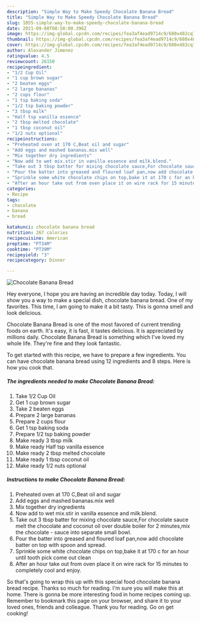 ```yaml
---
description: "Simple Way to Make Speedy Chocolate Banana Bread"
title: "Simple Way to Make Speedy Chocolate Banana Bread"
slug: 1055-simple-way-to-make-speedy-chocolate-banana-bread
date: 2021-09-08T08:58:00.396Z
image: https://img-global.cpcdn.com/recipes/fea3af4ead9714c9/680x482cq70/chocolate-banana-bread-recipe-main-photo.jpg
thumbnail: https://img-global.cpcdn.com/recipes/fea3af4ead9714c9/680x482cq70/chocolate-banana-bread-recipe-main-photo.jpg
cover: https://img-global.cpcdn.com/recipes/fea3af4ead9714c9/680x482cq70/chocolate-banana-bread-recipe-main-photo.jpg
author: Alexander Jimenez
ratingvalue: 4.5
reviewcount: 26150
recipeingredient:
- "1/2 Cup Oil"
- "1 cup brown sugar"
- "2 beaten eggs"
- "2 large bananas"
- "2 cups flour"
- "1 tsp baking soda"
- "1/2 tsp baking powder"
- "3 tbsp milk"
- "Half tsp vanilla essence"
- "2 tbsp melted chocolate"
- "1 tbsp coconut oil"
- "1/2 nuts optional"
recipeinstructions:
- "Preheated oven at 170 C,Beat oil and sugar"
- "Add eggs and mashed bananas.mix well"
- "Mix together dry ingredients"
- "Now add to wet mix.stir in vanilla essence and milk.blend."
- "Take out 3 tbsp batter for mixing chocolate sauce,For chocolate sauce melt the chocolate and coconut oil over double boiler for 2 minutes,mix the chocolate  sauce into separate small bowl."
- "Pour the batter into greased and floured loaf pan,now add chocolate batter on top with spoon and spread."
- "Sprinkle some white chocolate chips on top,bake it at 170 c for an hour until tooth pick come out clean"
- "After an hour take out from oven place it on wire rack for 15 minutes to completely cool and enjoy."
categories:
- Recipe
tags:
- chocolate
- banana
- bread

katakunci: chocolate banana bread 
nutrition: 267 calories
recipecuisine: American
preptime: "PT34M"
cooktime: "PT39M"
recipeyield: "3"
recipecategory: Dinner

---
```



![Chocolate Banana Bread](https://img-global.cpcdn.com/recipes/fea3af4ead9714c9/680x482cq70/chocolate-banana-bread-recipe-main-photo.jpg)

Hey everyone, I hope you are having an incredible day today. Today, I will show you a way to make a special dish, chocolate banana bread. One of my favorites. This time, I am going to make it a bit tasty. This is gonna smell and look delicious.



Chocolate Banana Bread is one of the most favored of current trending foods on earth. It's easy, it is fast, it tastes delicious. It is appreciated by millions daily. Chocolate Banana Bread is something which I've loved my whole life. They're fine and they look fantastic.


To get started with this recipe, we have to prepare a few ingredients. You can have chocolate banana bread using 12 ingredients and 8 steps. Here is how you cook that.

<!--inarticleads1-->

##### The ingredients needed to make Chocolate Banana Bread:

1. Take 1/2 Cup Oil
1. Get 1 cup brown sugar
1. Take 2 beaten eggs
1. Prepare 2 large bananas
1. Prepare 2 cups flour
1. Get 1 tsp baking soda
1. Prepare 1/2 tsp baking powder
1. Make ready 3 tbsp milk
1. Make ready Half tsp vanilla essence
1. Make ready 2 tbsp melted chocolate
1. Make ready 1 tbsp coconut oil
1. Make ready 1/2 nuts optional




<!--inarticleads2-->

##### Instructions to make Chocolate Banana Bread:

1. Preheated oven at 170 C,Beat oil and sugar
1. Add eggs and mashed bananas.mix well
1. Mix together dry ingredients
1. Now add to wet mix.stir in vanilla essence and milk.blend.
1. Take out 3 tbsp batter for mixing chocolate sauce,For chocolate sauce melt the chocolate and coconut oil over double boiler for 2 minutes,mix the chocolate  - sauce into separate small bowl.
1. Pour the batter into greased and floured loaf pan,now add chocolate batter on top with spoon and spread.
1. Sprinkle some white chocolate chips on top,bake it at 170 c for an hour until tooth pick come out clean
1. After an hour take out from oven place it on wire rack for 15 minutes to completely cool and enjoy.




So that's going to wrap this up with this special food chocolate banana bread recipe. Thanks so much for reading. I'm sure you will make this at home. There is gonna be more interesting food in home recipes coming up. Remember to bookmark this page on your browser, and share it to your loved ones, friends and colleague. Thank you for reading. Go on get cooking!
